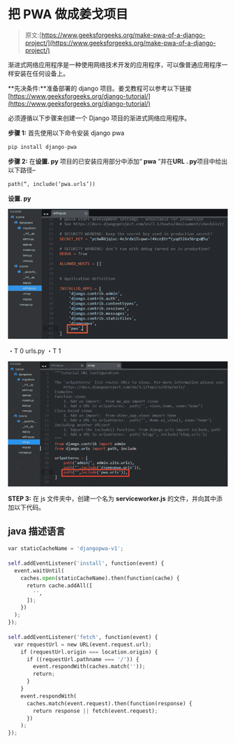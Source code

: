 # 把 PWA 做成姜戈项目

> 原文:[https://www.geeksforgeeks.org/make-pwa-of-a-django-project/](https://www.geeksforgeeks.org/make-pwa-of-a-django-project/)

渐进式网络应用程序是一种使用网络技术开发的应用程序，可以像普通应用程序一样安装在任何设备上。

**先决条件:**准备部署的 django 项目。姜戈教程可以参考以下链接[https://www.geeksforgeeks.org/django-tutorial/](https://www.geeksforgeeks.org/django-tutorial/)

必须遵循以下步骤来创建一个 Django 项目的渐进式网络应用程序。

**步骤 1:** 首先使用以下命令安装 django pwa

```py
pip install django-pwa

```

**步骤 2:** 在**设置. py** 项目的已安装应用部分中添加“ **pwa** ”并在**URL . py**项目中给出以下路径–

```py
path(“, include(‘pwa.urls’))

```

**设置. py**

![](img/e07372c480d623a584910e4a713f9b3d.png)

・T 0️ urls.py ・T 1️

![](img/aeac1494d3ae09aa0abb9e8c6051dc4a.png)

**STEP 3:** 在 js 文件夹中，创建一个名为 **serviceworker.js** 的文件，并向其中添加以下代码。

## java 描述语言

```py
var staticCacheName = 'djangopwa-v1';

self.addEventListener('install', function(event) {
  event.waitUntil(
    caches.open(staticCacheName).then(function(cache) {
      return cache.addAll([
        '',
      ]);
    })
  );
});

self.addEventListener('fetch', function(event) {
  var requestUrl = new URL(event.request.url);
    if (requestUrl.origin === location.origin) {
      if ((requestUrl.pathname === '/')) {
        event.respondWith(caches.match(''));
        return;
      }
    }
    event.respondWith(
      caches.match(event.request).then(function(response) {
        return response || fetch(event.request);
      })
    );
});
```